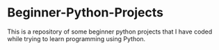 # Beginner-Python-Projects
This is a repository of some beginner python projects that I have coded while trying to learn programming using Python.

